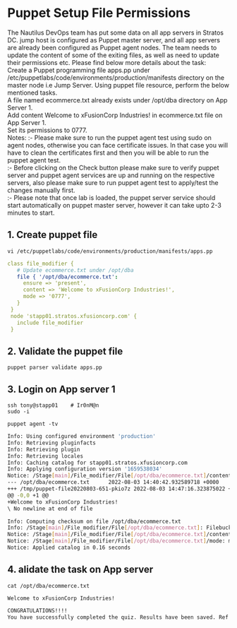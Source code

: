 # Puppet Setup File Permissions

The Nautilus DevOps team has put some data on all app servers in Stratos DC. jump host is configured as Puppet master server, and all app servers are already been configured as Puppet agent nodes. The team needs to update the content of some of the exiting files, as well as need to update their permissions etc. Please find below more details about the task:  
Create a Puppet programming file apps.pp under /etc/puppetlabs/code/environments/production/manifests directory on the master node i.e Jump Server. Using puppet file resource, perform the below mentioned tasks.  
A file named ecommerce.txt already exists under /opt/dba directory on App Server 1.  
Add content Welcome to xFusionCorp Industries! in ecommerce.txt file on App Server 1.  
Set its permissions to 0777.  
Notes: :- Please make sure to run the puppet agent test using sudo on agent nodes, otherwise you can face certificate issues. In that case you will have to clean the certificates first and then you will be able to run the puppet agent test.  
:- Before clicking on the Check button please make sure to verify puppet server and puppet agent services are up and running on the respective servers, also please make sure to run puppet agent test to apply/test the changes manually first.  
:- Please note that once lab is loaded, the puppet server service should start automatically on puppet master server, however it can take upto 2-3 minutes to start.  


## 1. Create puppet file
`vi /etc/puppetlabs/code/environments/production/manifests/apps.pp`  
```yaml
class file_modifier {
   # Update ecommerce.txt under /opt/dba
   file { '/opt/dba/ecommerce.txt':
     ensure => 'present',
     content => 'Welcome to xFusionCorp Industries!',
     mode => '0777',
   }
 }
 node 'stapp01.stratos.xfusioncorp.com' {
   include file_modifier
 }
```


## 2. Validate the puppet file
`puppet parser validate apps.pp`  


## 3. Login on App server 1
`ssh tony@stapp01    # Ir0nM@n`  
`sudo -i`  

`puppet agent -tv`  
```bash
Info: Using configured environment 'production'
Info: Retrieving pluginfacts
Info: Retrieving plugin
Info: Retrieving locales
Info: Caching catalog for stapp01.stratos.xfusioncorp.com
Info: Applying configuration version '1659538034'
Notice: /Stage[main]/File_modifier/File[/opt/dba/ecommerce.txt]/content: 
--- /opt/dba/ecommerce.txt      2022-08-03 14:40:42.932589718 +0000
+++ /tmp/puppet-file20220803-651-pkio7z 2022-08-03 14:47:16.323875022 +0000
@@ -0,0 +1 @@
+Welcome to xFusionCorp Industries!
\ No newline at end of file

Info: Computing checksum on file /opt/dba/ecommerce.txt
Info: /Stage[main]/File_modifier/File[/opt/dba/ecommerce.txt]: Filebucketed /opt/dba/ecommerce.txt to puppet with sum d41d8cd98f00b204e9800998ecf8427e
Notice: /Stage[main]/File_modifier/File[/opt/dba/ecommerce.txt]/content: content changed '{md5}d41d8cd98f00b204e9800998ecf8427e' to '{md5}b899e8a90bbb38276f6a00012e1956fe'
Notice: /Stage[main]/File_modifier/File[/opt/dba/ecommerce.txt]/mode: mode changed '0644' to '0777'
Notice: Applied catalog in 0.16 seconds
```


## 4. alidate the task on App server
`cat /opt/dba/ecommerce.txt`  
```console
Welcome to xFusionCorp Industries!
```


```bash
CONGRATULATIONS!!!!
You have successfully completed the quiz. Results have been saved. Ref ID:62e8da789632143213f930d3
```
